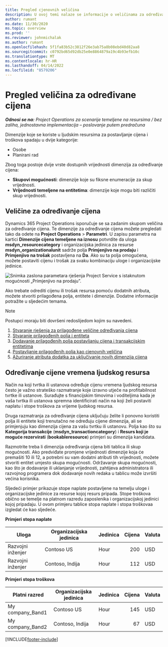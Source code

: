 ```yaml
---
title: Pregled cjenovnih veličina
description: U ovoj temi nalaze se informacije o veličinama za određivanje cijena u aplikaciji Dynamics 365 Project Operations.
author: rumant
ms.date: 11/30/2020
ms.topic: overview
ms.prod: ''
ms.reviewer: johnmichalak
ms.author: rumant
ms.openlocfilehash: 5f1fa83b52c3812f26e3ab75a8b08ebd40d82aa8
ms.sourcegitcommit: c0792bd65d92db25e0e8864879a19c4b93efb10c
ms.translationtype: MT
ms.contentlocale: hr-HR
ms.lasthandoff: 04/14/2022
ms.locfileid: "8579206"
---
```

# <a name="pricing-dimensions-overview"></a>Pregled veličina za određivane cijena

_**Odnosi se na:** Project Operations za scenarije temeljene na resursima / bez zaliha, jednostavna implementacija – poslovanje putem predračuna_

Dimenzije koje se koriste u ljudskim resursima za postavljanje cijena i troškova spadaju u dvije kategorije:

- Osobe
- Planirani rad

Zbog toga postoje dvije vrste dostupnih vrijednosti dimenzija za određivanje cijena:

- **Skupovi mogućnosti**: dimenzije koje su fiksne enumeracije za skup vrijednosti.
- **Vrijednosti temeljene na entitetima**: dimenzije koje mogu biti različiti skup vrijednosti.

## <a name="pricing-dimensions"></a>Veličine za određivanje cijena

Dynamics 365 Project Operations isporučuje se sa zadanim skupom veličina za određivanje cijena. Te dimenzije za određivanje cijena možete pregledati tako da odete na **Project Operations** > **Parametri**. U zapisu parametra na kartici **Dimenzije cijena temeljene na iznosu** potvrdite da uloga **msdyn_resourcecategory** i organizacijska jedinica za resurse **msdyn_organizationalunit** sadrže polja **Primjenjivo na prodaju** i **Primjenjivo na trošak** postavljena na **Da**. Ako su ta polja omogućena, možete postaviti cijenu i trošak za svaku kombinaciju uloge i organizacijske jedinice.

![Snimka zaslona parametara rješenja Project Service s istaknutom mogućnosti „Primjenjivo na prodaju”.](media/PS-OOB-parameters.png)

Ako trebate odrediti cijenu ili trošak resursa pomoću dodatnih atributa, možete stvoriti prilagođena polja, entitete i dimenzije. Dodatne informacije potražite u sljedećim temama. 
  
  > [!NOTE]
  > Postupci moraju biti dovršeni redoslijedom kojim su navedeni.

1. [Stvaranje rješenja za prilagođene veličine određivanja cijena](../sales/create-solution-custompd.md)
2. [Stvaranje prilagođenih polja i entiteta](create-custom-fields-entities-pricing-dimensions.md)
3. [Dodavanje prilagođenih polja postavljanju cijena i transakcijskim entitetima](add-custom-fields-price-setup-transactional-entities.md)
4. [Postavljanje prilagođenih polja kao cjenovnih veličina](set-up-custom-fields-pricing-dimensions.md)
5. [Ažuriranje atributa dodatka za uključivanje novih dimenzija cijena](update-plugin-attributes-pd.md)


## <a name="pricing-human-resource-time"></a>Određivanje cijene vremena ljudskog resursa
Način na koji tvrtka ili ustanova određuje cijenu vremena ljudskog resursa često je važno strateško razmatranje koje izravno utječe na profitabilnost tvrtke ili ustanove. Surađujte s financijskim timovima i voditeljima kada je vaša tvrtka ili ustanova spremna identificirati način na koji želi postaviti naplatu i stope troškova za vrijeme ljudskog resursa.

Druga razmatranja za određivanje cijena uključuju želite li ponovno koristiti polja ili entitete koji trenutačno ne određuju cijene dimenzija, ali se primjenjuju kao dimenzija cijena za vašu tvrtku ili ustanovu. Polja kao što su **Kategorija transakcije** (**msdyn_transactioncategory**) i **Resurs koji je moguće rezervirati** (**bookableresource**) primjeri su dimenzija kandidata. 

Razmotrite treba li dimenzija određivanja cijena biti tablica ili skup mogućnosti. Ako predviđate promjene vrijednosti dimenzije koja će premašiti 10 ili 12, a potrebni su vam dodatni atributi tih vrijednosti, možete stvoriti entitet umjesto skupa mogućnosti. Održavanje skupa mogućnosti, kao što je dodavanje ili uklanjanje vrijednosti, zahtijeva administratora ili razvojnog programera dok dodavanje novih redaka u tablicu može izvršiti većina korisnika.

Sljedeći primjer prikazuje stope naplate postavljene na temelju uloge i organizacijske jedinice za resurse kojoj resurs pripada. Stope troškova obično se temelje na platnom razredu zaposlenika i organizacijskoj jedinici kojoj pripadaju. U ovom primjeru tablice stopa naplate i stopa troškovaa izgledat će kao sljedeće.

**Primjeri stopa naplate**

| Uloga        | Organizacijska jedinica    |Jedinica      |Cijena      |Valuta  |
| ------------|-------------|----------|----------:|----------|
| Razvojni inženjer   | Contoso US  |Hour | 200|USD     |
| Razvojni inženjer   | Contoso, Indija |Hour|   112|USD     |


**Primjeri stopa troškova**

| Platni razred     | Organizacijska jedinica    |Jedinica      |Cijena      |Valuta  |
| ----------------|-------------|----------|----------:|----------|
| My company_Band1 | Contoso US  |Hour | 145|USD     |
| My company_Band2 | Contoso, Indija |Hour|   67|USD     |


[!INCLUDE[footer-include](../includes/footer-banner.md)]